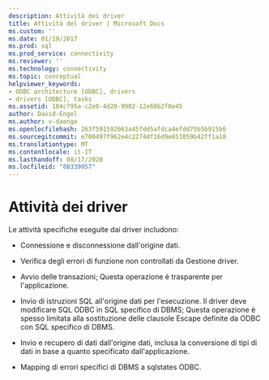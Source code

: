 ```yaml
---
description: Attività dei driver
title: Attività del driver | Microsoft Docs
ms.custom: ''
ms.date: 01/19/2017
ms.prod: sql
ms.prod_service: connectivity
ms.reviewer: ''
ms.technology: connectivity
ms.topic: conceptual
helpviewer_keywords:
- ODBC architecture [ODBC], drivers
- drivers [ODBC], tasks
ms.assetid: 184c795a-c2e8-4d20-9902-12e60b2f0e45
author: David-Engel
ms.author: v-daenge
ms.openlocfilehash: 263f591592063a45fdd5afdca4efdd75b5b915b6
ms.sourcegitcommit: e700497f962e4c2274df16d9e651059b42ff1a10
ms.translationtype: MT
ms.contentlocale: it-IT
ms.lasthandoff: 08/17/2020
ms.locfileid: "88339057"
---
```

# <a name="driver-tasks"></a>Attività dei driver
Le attività specifiche eseguite dai driver includono:  
  
-   Connessione e disconnessione dall'origine dati.  
  
-   Verifica degli errori di funzione non controllati da Gestione driver.  
  
-   Avvio delle transazioni; Questa operazione è trasparente per l'applicazione.  
  
-   Invio di istruzioni SQL all'origine dati per l'esecuzione. Il driver deve modificare SQL ODBC in SQL specifico di DBMS; Questa operazione è spesso limitata alla sostituzione delle clausole Escape definite da ODBC con SQL specifico di DBMS.  
  
-   Invio e recupero di dati dall'origine dati, inclusa la conversione di tipi di dati in base a quanto specificato dall'applicazione.  
  
-   Mapping di errori specifici di DBMS a sqlstates ODBC.
